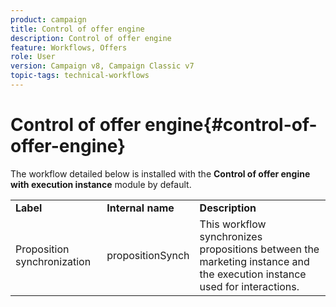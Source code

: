 ```yaml
---
product: campaign
title: Control of offer engine
description: Control of offer engine
feature: Workflows, Offers
role: User
version: Campaign v8, Campaign Classic v7
topic-tags: technical-workflows
---
```


# Control of offer engine{#control-of-offer-engine}



The workflow detailed below is installed with the **Control of offer engine with execution instance** module by default.

<table> 
 <tbody> 
  <tr> 
   <td> <strong>Label</strong><br /> </td> 
   <td> <strong>Internal name</strong><br /> </td> 
   <td> <strong>Description</strong><br /> </td> 
  </tr> 
  <tr> 
   <td> <span class="uicontrol">Proposition synchronization</span> <br /> </td> 
   <td> <span class="uicontrol">propositionSynch</span> <br /> </td> 
   <td> This workflow synchronizes propositions between the marketing instance and the execution instance used for interactions.<br /> </td> 
  </tr> 
 </tbody> 
</table>

